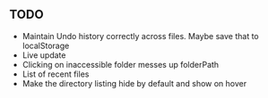 TODO
----

* Maintain Undo history correctly across files. Maybe save that to localStorage
* Live update
* Clicking on inaccessible folder messes up folderPath
* List of recent files
* Make the directory listing hide by default and show on hover